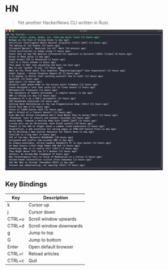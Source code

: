 # HN
> Yet another HackerNews CLI written in Rust.

<p align="center">
  <img src="./.github/hn.png">
</p>

## Key Bindings

|Key|Description|
|---|---|
|k|Cursor up|
|j|Cursor down|
|CTRL+u|Scroll window upwards|
|CTRL+d|Scroll window downwards|
|g|Jump to top|
|G|Jump to bottom|
|Enter|Open default browser|
|CTRL+r|Reload articles|
|CTRL+c|Quit|


